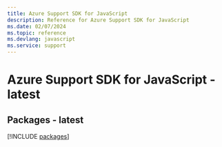 ```yaml
---
title: Azure Support SDK for JavaScript
description: Reference for Azure Support SDK for JavaScript
ms.date: 02/07/2024
ms.topic: reference
ms.devlang: javascript
ms.service: support
---
```

# Azure Support SDK for JavaScript - latest
## Packages - latest
[!INCLUDE [packages](support-index.md)]